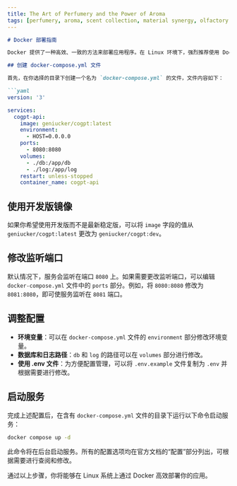 ```yaml
---
title: The Art of Perfumery and the Power of Aroma
tags: [perfumery, aroma, scent collection, material synergy, olfactory exploration]
---
```

```markdown
# Docker 部署指南

Docker 提供了一种高效、一致的方法来部署应用程序。在 Linux 环境下，强烈推荐使用 Docker 进行部署。以下是使用 Docker 部署的简要指南。

## 创建 docker-compose.yml 文件

首先，在你选择的目录下创建一个名为 `docker-compose.yml` 的文件，文件内容如下：

```yaml
version: '3'

services:
  cogpt-api:
    image: geniucker/cogpt:latest
    environment:
      - HOST=0.0.0.0
    ports:
      - 8080:8080
    volumes:
      - ./db:/app/db
      - ./log:/app/log
    restart: unless-stopped
    container_name: cogpt-api
```

## 使用开发版镜像

如果你希望使用开发版而不是最新稳定版，可以将 `image` 字段的值从 `geniucker/cogpt:latest` 更改为 `geniucker/cogpt:dev`。

## 修改监听端口

默认情况下，服务会监听在端口 `8080` 上。如果需要更改监听端口，可以编辑 `docker-compose.yml` 文件中的 `ports` 部分。例如，将 `8080:8080` 修改为 `8081:8080`，即可使服务监听在 `8081` 端口。

## 调整配置

- **环境变量**：可以在 `docker-compose.yml` 文件的 `environment` 部分修改环境变量。
- **数据库和日志路径**：`db` 和 `log` 的路径可以在 `volumes` 部分进行修改。
- **使用 .env 文件**：为方便配置管理，可以将 `.env.example` 文件复制为 `.env` 并根据需要进行修改。

## 启动服务

完成上述配置后，在含有 `docker-compose.yml` 文件的目录下运行以下命令启动服务：

```bash
docker compose up -d
```

此命令将在后台启动服务。所有的配置选项均在官方文档的“配置”部分列出，可根据需要进行查阅和修改。

通过以上步骤，你将能够在 Linux 系统上通过 Docker 高效部署你的应用。
```